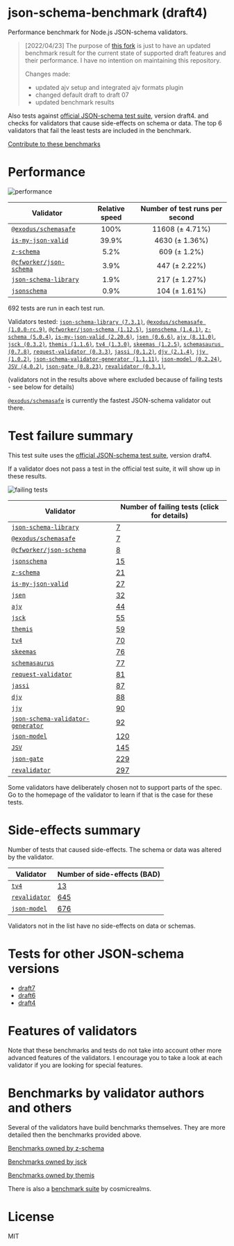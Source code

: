 # json-schema-benchmark (draft4)
Performance benchmark for Node.js JSON-schema validators. 

> [2022/04/23] The purpose of [this fork](https://github.com/sagold/json-schema-benchmark) is just to have an updated benchmark result for the current state of supported draft features and their performance. I have no intention on maintaining this repository.
>
> Changes made:
> - updated ajv setup and integrated ajv formats plugin
> - changed default draft to draft 07
> - updated benchmark results

Also tests against [official JSON-schema test suite](https://github.com/json-schema/JSON-Schema-Test-Suite), version draft4. and checks
for validators that cause side-effects on schema or data. The top 6 validators that fail the least tests are included in the benchmark.

[Contribute to these benchmarks](https://github.com/ebdrup/json-schema-benchmark/blob/master/CONTRIBUTING.md)

# Performance

![performance](https://chart.googleapis.com/chart?chxt=x,y&cht=bhs&chco=76A4FB&chls=2.0&chbh=62,4,1&chs=600x416&chxl=-1:|@exodus&#x2F;schemasafe|is-my-json-valid|z-schema|@cfworker&#x2F;json-schema|json-schema-library|jsonschema&chd=t:100,39.9,5.2,3.9,1.9,0.9)

|Validator|Relative speed|Number of test runs per second|
|---------|:------------:|:----------------------------:|
|[`@exodus/schemasafe`](https://github.com/ExodusMovement/schemasafe)|100%|11608 (± 4.71%)|
|[`is-my-json-valid`](https://github.com/mafintosh/is-my-json-valid#readme)|39.9%|4630 (± 1.36%)|
|[`z-schema`](https://github.com/zaggino/z-schema)|5.2%|609 (± 1.2%)|
|[`@cfworker/json-schema`](https://github.com/cfworker/cfworker/tree/master/packages/json-schema/README.md)|3.9%|447 (± 2.22%)|
|[`json-schema-library`](https://github.com/sagold/json-schema-library)|1.9%|217 (± 1.27%)|
|[`jsonschema`](https://github.com/tdegrunt/jsonschema#readme)|0.9%|104 (± 1.61%)|

692 tests are run in each test run.

Validators tested: [`json-schema-library (7.3.1)`](https://github.com/sagold/json-schema-library), [`@exodus/schemasafe (1.0.0-rc.9)`](https://github.com/ExodusMovement/schemasafe), [`@cfworker/json-schema (1.12.5)`](https://github.com/cfworker/cfworker/tree/master/packages/json-schema/README.md), [`jsonschema (1.4.1)`](https://github.com/tdegrunt/jsonschema#readme), [`z-schema (5.0.4)`](https://github.com/zaggino/z-schema), [`is-my-json-valid (2.20.6)`](https://github.com/mafintosh/is-my-json-valid#readme), [`jsen (0.6.6)`](https://github.com/bugventure/jsen), [`ajv (8.11.0)`](https://ajv.js.org), [`jsck (0.3.2)`](https://github.com/pandastrike/jsck#readme), [`themis (1.1.6)`](https://github.com/playlyfe/themis), [`tv4 (1.3.0)`](https://github.com/geraintluff/tv4), [`skeemas (1.2.5)`](https://github.com/Prestaul/skeemas#readme), [`schemasaurus (0.7.8)`](https://github.com/AlexeyGrishin/schemasaurus), [`request-validator (0.3.3)`](https://github.com/bugventure/request-validator), [`jassi (0.1.2)`](https://github.com/iclanzan/jassi), [`djv (2.1.4)`](https://github.com/korzio/djv#readme), [`jjv (1.0.2)`](https://github.com/acornejo/jjv), [`json-schema-validator-generator (1.1.11)`](https://github.com/danwang/json-schema-validator-generator), [`json-model (0.2.24)`](https://github.com/geraintluff/json-model), [`JSV (4.0.2)`](http://github.com/garycourt/JSV), [`json-gate (0.8.23)`](https://github.com/oferei/json-gate#readme), [`revalidator (0.3.1)`](https://github.com/flatiron/revalidator), 

(validators not in the results above where excluded because of failing tests - see below for details)

[`@exodus/schemasafe`](https://github.com/ExodusMovement/schemasafe) is currently the fastest JSON-schema validator out there.

# Test failure summary

This test suite uses the [official JSON-schema test suite](https://github.com/json-schema/JSON-Schema-Test-Suite), version draft4.

If a validator does not pass a test in the official test suite, it will show up in these results.

![failing tests](https://chart.googleapis.com/chart?chxt=x,y&cht=bhs&chco=76A4FB&chls=2.0&chbh=14,4,1&chs=600x416&chxl=-1:|json-schema-library|@exodus&#x2F;schemasafe|@cfworker&#x2F;json-schema|jsonschema|z-schema|is-my-json-valid|jsen|ajv|jsck|themis|tv4|skeemas|schemasaurus|request-validator|jassi|djv|jjv|json-schema-validator-generator|json-model|JSV|json-gate|revalidator&chd=t:7,7,8,15,21,27,32,44,55,59,70,76,77,81,87,88,90,92,120,145,229,297&chxr=0,0,297&chds=0,297)

|Validator|Number of failing tests (click for details)|
|---------|-----------------------|
|[`json-schema-library`](https://github.com/sagold/json-schema-library)|[7](https://github.com/sagold/json-schema-benchmark/blob/master/draft4/reports/json-schema-library.md)|
|[`@exodus/schemasafe`](https://github.com/ExodusMovement/schemasafe)|[7](https://github.com/sagold/json-schema-benchmark/blob/master/draft4/reports/@exodus&#x2F;schemasafe.md)|
|[`@cfworker/json-schema`](https://github.com/cfworker/cfworker/tree/master/packages/json-schema/README.md)|[8](https://github.com/sagold/json-schema-benchmark/blob/master/draft4/reports/@cfworker&#x2F;json-schema.md)|
|[`jsonschema`](https://github.com/tdegrunt/jsonschema#readme)|[15](https://github.com/sagold/json-schema-benchmark/blob/master/draft4/reports/jsonschema.md)|
|[`z-schema`](https://github.com/zaggino/z-schema)|[21](https://github.com/sagold/json-schema-benchmark/blob/master/draft4/reports/z-schema.md)|
|[`is-my-json-valid`](https://github.com/mafintosh/is-my-json-valid#readme)|[27](https://github.com/sagold/json-schema-benchmark/blob/master/draft4/reports/is-my-json-valid.md)|
|[`jsen`](https://github.com/bugventure/jsen)|[32](https://github.com/sagold/json-schema-benchmark/blob/master/draft4/reports/jsen.md)|
|[`ajv`](https://ajv.js.org)|[44](https://github.com/sagold/json-schema-benchmark/blob/master/draft4/reports/ajv.md)|
|[`jsck`](https://github.com/pandastrike/jsck#readme)|[55](https://github.com/sagold/json-schema-benchmark/blob/master/draft4/reports/jsck.md)|
|[`themis`](https://github.com/playlyfe/themis)|[59](https://github.com/sagold/json-schema-benchmark/blob/master/draft4/reports/themis.md)|
|[`tv4`](https://github.com/geraintluff/tv4)|[70](https://github.com/sagold/json-schema-benchmark/blob/master/draft4/reports/tv4.md)|
|[`skeemas`](https://github.com/Prestaul/skeemas#readme)|[76](https://github.com/sagold/json-schema-benchmark/blob/master/draft4/reports/skeemas.md)|
|[`schemasaurus`](https://github.com/AlexeyGrishin/schemasaurus)|[77](https://github.com/sagold/json-schema-benchmark/blob/master/draft4/reports/schemasaurus.md)|
|[`request-validator`](https://github.com/bugventure/request-validator)|[81](https://github.com/sagold/json-schema-benchmark/blob/master/draft4/reports/request-validator.md)|
|[`jassi`](https://github.com/iclanzan/jassi)|[87](https://github.com/sagold/json-schema-benchmark/blob/master/draft4/reports/jassi.md)|
|[`djv`](https://github.com/korzio/djv#readme)|[88](https://github.com/sagold/json-schema-benchmark/blob/master/draft4/reports/djv.md)|
|[`jjv`](https://github.com/acornejo/jjv)|[90](https://github.com/sagold/json-schema-benchmark/blob/master/draft4/reports/jjv.md)|
|[`json-schema-validator-generator`](https://github.com/danwang/json-schema-validator-generator)|[92](https://github.com/sagold/json-schema-benchmark/blob/master/draft4/reports/json-schema-validator-generator.md)|
|[`json-model`](https://github.com/geraintluff/json-model)|[120](https://github.com/sagold/json-schema-benchmark/blob/master/draft4/reports/json-model.md)|
|[`JSV`](http://github.com/garycourt/JSV)|[145](https://github.com/sagold/json-schema-benchmark/blob/master/draft4/reports/JSV.md)|
|[`json-gate`](https://github.com/oferei/json-gate#readme)|[229](https://github.com/sagold/json-schema-benchmark/blob/master/draft4/reports/json-gate.md)|
|[`revalidator`](https://github.com/flatiron/revalidator)|[297](https://github.com/sagold/json-schema-benchmark/blob/master/draft4/reports/revalidator.md)|

Some validators have deliberately chosen not to support parts of the spec. Go to the homepage of the validator to learn if
that is the case for these tests.

# Side-effects summary

Number of tests that caused side-effects. The schema or data was altered by the validator.

|Validator|Number of side-effects (BAD)|
|---------|----------------------------|
|[`tv4`](https://github.com/geraintluff/tv4)|[13](https://github.com/sagold/json-schema-benchmark/blob/master/draft4/reports/tv4-side-effects.md)|
|[`revalidator`](https://github.com/flatiron/revalidator)|[645](https://github.com/sagold/json-schema-benchmark/blob/master/draft4/reports/revalidator-side-effects.md)|
|[`json-model`](https://github.com/geraintluff/json-model)|[676](https://github.com/sagold/json-schema-benchmark/blob/master/draft4/reports/json-model-side-effects.md)|

Validators not in the list have no side-effects on data or schemas.

# Tests for other JSON-schema versions

- [draft7](https://github.com/sagold/json-schema-benchmark)
- [draft6](https://github.com/sagold/json-schema-benchmark/tree/master/draft6)
- [draft4](https://github.com/sagold/json-schema-benchmark/tree/master/draft4)

# Features of validators

Note that these benchmarks and tests do not take into account other more advanced features of the validators. I encourage
you to take a look at each validator if you are looking for special features.

# Benchmarks by validator authors and others

Several of the validators have build benchmarks themselves. They are
more detailed then the benchmarks provided above.

[Benchmarks owned by z-schema](https://rawgit.com/zaggino/z-schema/master/benchmark/results.html)

[Benchmarks owned by jsck](https://github.com/pandastrike/jsck/blob/master/doc/benchmarks.md)

[Benchmarks owned by themis](https://cdn.rawgit.com/playlyfe/themis/master/benchmark/results.html)

There is also a [benchmark suite](https://github.com/Sembiance/cosmicrealms.com/tree/master/sandbox/benchmark-of-node-dot-js-json-validation-modules-part-3)
by cosmicrealms.

# License
MIT
